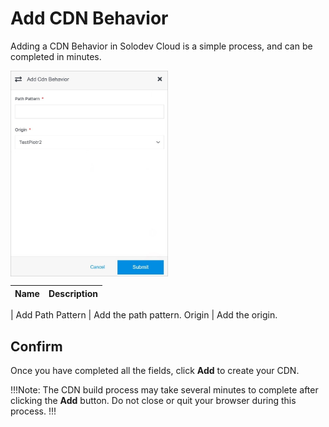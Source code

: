 # Add CDN Behavior

Adding a CDN Behavior in Solodev Cloud is a simple process, and can be completed in minutes.

<img src="../../../../../images/addcdnbehavior.jpg" alt="addcdnbehavior" style="width: 50%; display: block"></a>

**Name** | **Description** 
:--- | ---
 | 
Add Path Pattern | Add the path pattern.
Origin | Add the origin.

## Confirm

Once you have completed all the fields, click **Add** to create your CDN.

!!!Note:
The CDN build process may take several minutes to complete after clicking the **Add** button. Do not close or quit your browser during this process.
!!!
